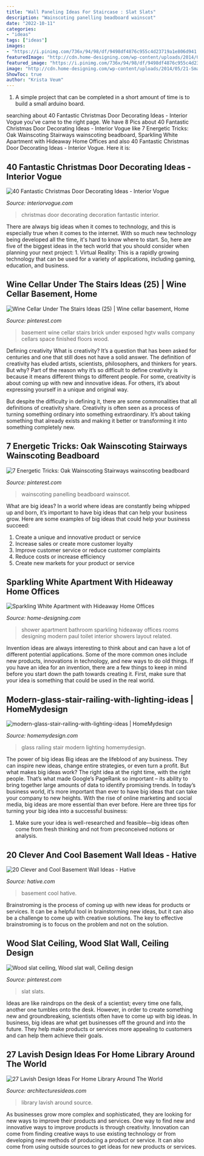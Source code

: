 ```yaml
---
title: "Wall Paneling Ideas For Staircase : Slat Slats"
description: "Wainscoting panelling beadboard wainscot"
date: "2022-10-11"
categories:
- "ideas"
tags: ["ideas"]
images:
- "https://i.pinimg.com/736x/94/98/df/9498df4876c955c4d23719a1e806d941.jpg"
featuredImage: "http://cdn.home-designing.com/wp-content/uploads/2014/05/21-Small-shower-room-600x800.jpg"
featured_image: "https://i.pinimg.com/736x/94/98/df/9498df4876c955c4d23719a1e806d941.jpg"
image: "http://cdn.home-designing.com/wp-content/uploads/2014/05/21-Small-shower-room-600x800.jpg"
ShowToc: true
author: "Krista Veum"
---
```



1. A simple project that can be completed in a short amount of time is to build a small arduino board.

	

		
searching about 40 Fantastic Christmas Door Decorating Ideas - Interior Vogue you've came to the right page. We have 8 Pics about 40 Fantastic Christmas Door Decorating Ideas - Interior Vogue like 7 Energetic Tricks: Oak Wainscoting Stairways wainscoting beadboard, Sparkling White Apartment with Hideaway Home Offices and also 40 Fantastic Christmas Door Decorating Ideas - Interior Vogue. Here it is:
		
    
## 40 Fantastic Christmas Door Decorating Ideas - Interior Vogue

<img loading=lazy src="http://interiorvogue.com/wp-content/uploads/2016/10/Christmas-Door-Decoration-2016.jpg" onerror="this.onerror=null;this.src='https://tse3.mm.bing.net/th?id=OIP.qhWzx_vkthp1_s21y3OlDQHaJ4&amp;pid=15.1';" alt="40 Fantastic Christmas Door Decorating Ideas - Interior Vogue">

_Source: interiorvogue.com_

>christmas door decorating decoration fantastic interior. 

	

There are always big ideas when it comes to technology, and this is especially true when it comes to the internet. With so much new technology being developed all the time, it's hard to know where to start. So, here are five of the biggest ideas in the tech world that you should consider when planning your next project: 1. Virtual Reality: This is a rapidly growing technology that can be used for a variety of applications, including gaming, education, and business.

    
## Wine Cellar Under The Stairs Ideas (25) | Wine Cellar Basement, Home

<img loading=lazy src="https://i.pinimg.com/736x/94/98/df/9498df4876c955c4d23719a1e806d941.jpg" onerror="this.onerror=null;this.src='https://tse4.mm.bing.net/th?id=OIP.VuxeWWuDMvndODV2zoK3ywHaLH&amp;pid=15.1';" alt="Wine Cellar Under The Stairs Ideas (25) | Wine cellar basement, Home">

_Source: pinterest.com_

>basement wine cellar stairs brick under exposed hgtv walls company cellars space finished floors wood. 

	

Defining creativity
What is creativity? It’s a question that has been asked for centuries and one that still does not have a solid answer. The definition of creativity has eluded artists, scientists, philosophers, and thinkers for years. But why?
Part of the reason why it’s so difficult to define creativity is because it means different things to different people. For some, creativity is about coming up with new and innovative ideas. For others, it’s about expressing yourself in a unique and original way.

But despite the difficulty in defining it, there are some commonalities that all definitions of creativity share. Creativity is often seen as a process of turning something ordinary into something extraordinary. It’s about taking something that already exists and making it better or transforming it into something completely new.

    
## 7 Energetic Tricks: Oak Wainscoting Stairways Wainscoting Beadboard

<img loading=lazy src="https://i.pinimg.com/736x/1e/91/84/1e91841daa07dfed1546e22f91d8903b.jpg" onerror="this.onerror=null;this.src='https://tse3.mm.bing.net/th?id=OIP.5WbVo1gk0zfAF9Cfs8NGKAHaLH&amp;pid=15.1';" alt="7 Energetic Tricks: Oak Wainscoting Stairways wainscoting beadboard">

_Source: pinterest.com_

>wainscoting panelling beadboard wainscot. 

	

What are big ideas?
In a world where ideas are constantly being whipped up and born, it’s important to have big ideas that can help your business grow. Here are some examples of big ideas that could help your business succeed: 
1. Create a unique and innovative product or service 
2. Increase sales or create more customer loyalty 
3. Improve customer service or reduce customer complaints 
4. Reduce costs or increase efficiency 
5. Create new markets for your product or service 

    
## Sparkling White Apartment With Hideaway Home Offices

<img loading=lazy src="http://cdn.home-designing.com/wp-content/uploads/2014/05/21-Small-shower-room-600x800.jpg" onerror="this.onerror=null;this.src='https://tse1.mm.bing.net/th?id=OIP._5_i91Z23cEyH-UMJSr0bwHaJ4&amp;pid=15.1';" alt="Sparkling White Apartment with Hideaway Home Offices">

_Source: home-designing.com_

>shower apartment bathroom sparkling hideaway offices rooms designing modern paul toilet interior showers layout related. 

	

Invention ideas are always interesting to think about and can have a lot of different potential applications. Some of the more common ones include new products, innovations in technology, and new ways to do old things. If you have an idea for an invention, there are a few things to keep in mind before you start down the path towards creating it. First, make sure that your idea is something that could be used in the real world.

    
## Modern-glass-stair-railing-with-lighting-ideas | HomeMydesign

<img loading=lazy src="https://homemydesign.com/wp-content/uploads/2017/08/modern-glass-stair-railing-with-lighting-ideas.jpg" onerror="this.onerror=null;this.src='https://tse3.mm.bing.net/th?id=OIP.pltJnP1kADANZlB4nRmL2wHaLG&amp;pid=15.1';" alt="modern-glass-stair-railing-with-lighting-ideas | HomeMydesign">

_Source: homemydesign.com_

>glass railing stair modern lighting homemydesign. 

	

The power of big ideas
Big ideas are the lifeblood of any business. They can inspire new ideas, change entire strategies, or even turn a profit. But what makes big ideas work? The right idea at the right time, with the right people. That’s what made Google’s PageRank so important – its ability to bring together large amounts of data to identify promising trends.
In today’s business world, it’s more important than ever to have big ideas that can take your company to new heights. With the rise of online marketing and social media, big ideas are more essential than ever before. Here are three tips for turning your big idea into a successful business:

1) Make sure your idea is well-researched and feasible—big ideas often come from fresh thinking and not from preconceived notions or analysis.

    
## 20 Clever And Cool Basement Wall Ideas - Hative

<img loading=lazy src="http://hative.com/wp-content/uploads/2014/05/basement-wall-ideas/14-cool-basement-wall.jpg" onerror="this.onerror=null;this.src='https://tse4.mm.bing.net/th?id=OIP.Zu_IihuqAV17VjEmXT2JCgHaJ4&amp;pid=15.1';" alt="20 Clever and Cool Basement Wall Ideas - Hative">

_Source: hative.com_

>basement cool hative. 

	

Brainstroming is the process of coming up with new ideas for products or services. It can be a helpful tool in brainstorming new ideas, but it can also be a challenge to come up with creative solutions. The key to effective brainstroming is to focus on the problem and not on the solution.

    
## Wood Slat Ceiling, Wood Slat Wall, Ceiling Design

<img loading=lazy src="https://i.pinimg.com/736x/1c/32/93/1c3293f5530610e3ccd76b20db0f3ea1--wood-slat-wall-wood-slats.jpg" onerror="this.onerror=null;this.src='https://tse2.mm.bing.net/th?id=OIP.iG7ZW-44sZ3oCh9hjZIKHgHaJ3&amp;pid=15.1';" alt="Wood slat ceiling, Wood slat wall, Ceiling design">

_Source: pinterest.com_

>slat slats. 

	

Ideas are like raindrops on the desk of a scientist; every time one falls, another one tumbles onto the desk. However, in order to create something new and groundbreaking, scientists often have to come up with big ideas. In business, big ideas are what get businesses off the ground and into the future. They help make products or services more appealing to customers and can help them achieve their goals.

    
## 27 Lavish Design Ideas For Home Library Around The World

<img loading=lazy src="http://architecturesideas.com/wp-content/uploads/2017/08/8-8.jpg" onerror="this.onerror=null;this.src='https://tse3.mm.bing.net/th?id=OIP.O0HVwl5Nz1HeXrg1YNoIEAHaFb&amp;pid=15.1';" alt="27 Lavish Design Ideas For Home Library Around The World">

_Source: architecturesideas.com_

>library lavish around source. 

	

As businesses grow more complex and sophisticated, they are looking for new ways to improve their products and services. One way to find new and innovative ways to improve products is through creativity. Innovation can come from finding creative ways to use existing technology or from developing new methods of producing a product or service. It can also come from using outside sources to get ideas for new products or services.


